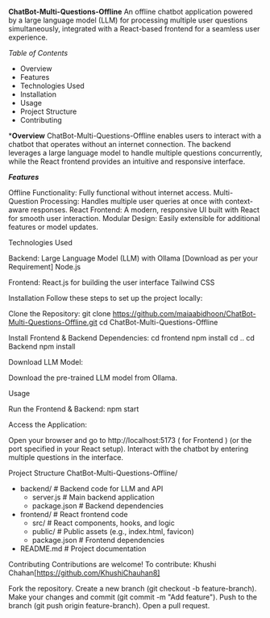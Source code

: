 **ChatBot-Multi-Questions-Offline**
An offline chatbot application powered by a large language model (LLM) for processing multiple user questions simultaneously, integrated with a React-based frontend for a seamless user experience.

*Table of Contents*

  - Overview
  - Features
  - Technologies Used
  - Installation
  - Usage
  - Project Structure
  - Contributing

***Overview**
ChatBot-Multi-Questions-Offline enables users to interact with a chatbot that operates without an internet connection. The backend leverages a large language model to handle multiple questions concurrently, while the React frontend provides an intuitive and responsive interface.

***Features***

Offline Functionality: Fully functional without internet access.
Multi-Question Processing: Handles multiple user queries at once with context-aware responses.
React Frontend: A modern, responsive UI built with React for smooth user interaction.
Modular Design: Easily extensible for additional features or model updates.

Technologies Used

Backend:
Large Language Model (LLM) with Ollama [Download as per your Requirement]
Node.js


Frontend:
React.js for building the user interface
Tailwind CSS

Installation
Follow these steps to set up the project locally:

Clone the Repository:
git clone https://github.com/maiaabidhoon/ChatBot-Multi-Questions-Offline.git
cd ChatBot-Multi-Questions-Offline

Install Frontend & Backend Dependencies:
cd frontend
npm install
cd ..
cd Backend
npm install


Download LLM Model:

Download the pre-trained LLM model from Ollama.

Usage

Run the Frontend & Backend:
npm start


Access the Application:

Open your browser and go to http://localhost:5173 ( for Frontend ) (or the port specified in your React setup).
Interact with the chatbot by entering multiple questions in the interface.

Project Structure
ChatBot-Multi-Questions-Offline/
  - backend/              # Backend code for LLM and API
      - server.js         # Main backend application
      - package.json      # Backend dependencies
  - frontend/             # React frontend code
      - src/              # React components, hooks, and logic
      - public/           # Public assets (e.g., index.html, favicon)
      - package.json      # Frontend dependencies
  - README.md             # Project documentation

Contributing
Contributions are welcome! To contribute:
Khushi Chahan[https://github.com/KhushiChauhan8]

Fork the repository.
Create a new branch (git checkout -b feature-branch).
Make your changes and commit (git commit -m "Add feature").
Push to the branch (git push origin feature-branch).
Open a pull request.

